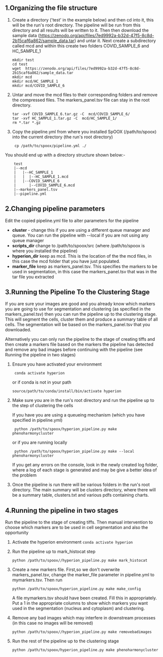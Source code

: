##  1.Organizing the file structure

1. Create a directory ('test' in the example below) and then cd into it, this will be the run's root directory. The pipeline will be run from this directory and all results will be written to it. Then then download the sample data (https://zenodo.org/api/files/7ed9992a-b32d-47f5-8c8d-2b15caf6a862/sample_data.tar) and untar it. Next create a subdirectory called mcd and within this create two folders COVID_SAMPLE_6 and HC_SAMPLE_1

    ```
    mkdir test
    cd test
    wget  https://zenodo.org/api/files/7ed9992a-b32d-47f5-8c8d-2b15caf6a862/sample_data.tar
    mkdir mcd
    mkdir mcd/HC_SAMPLE_1
    mkdir mcd/COVID_SAMPLE_6 

    ```


2. Untar and move the mcd files to their corresponding folders and remove the compressed files. The markers_panel.tsv file can stay in the root directory.
    ```
    tar -xvf COVID_SAMPLE_6.tar.gz -C  mcd/COVID_SAMPLE_6/
    tar -xvf HC_SAMPLE_1.tar.gz -C  mcd/HC_SAMPLE_1/ 
    rm *.tar *.gz
    ```

3. Copy the pipeline.yml from where you installed SpOOX (/path/to/spoox) into the current directory (the run's root directory)
   ```
    cp /path/to/spoox/pipeline.yml ./
   ```

You should end up with a directory structure shown below:-
```
    test
    |--mcd
    |   |--HC_SAMPLE_1
    |   |  |--HC_SAMPLE_1.mcd
    |   |--COVID_SAMPLE_6
    |      |--COVID_SAMPLE_6.mcd
    |--markers_panel.tsv
    |--pipeline.yml
```

## 2.Changing pipeline parameters 

Edit the copied pipeline.yml file to alter parameters for the pipeline

* **cluster** - change this if you are using a different queue manager and queue. You can run the pipeline with --local if you are not using any queue manager
* **scripts_dir**  change to /path/to/spoox/src (where /path/to/spoox is where you installed the pipeline)
* **hyperion_dir** keep as mcd. This is the location of the the mcd files, in this case the mcd folder that you have just populated.
* **marker_file**  keep as markers_panel.tsv. This specifies the markers to be used in segmentation, in this case the markers_panel.tsv that was in the tar file you extracted


## 3.Running the Pipeline To the Clustering Stage 

If you are sure your images are good and you already know which markers you are going to use for segmentation and clustering (as specified in the markers_panel.tsv) then you can run the pipeline up to the clustering stage. This will segment the cells, cluster them and produce a summary table of all cells. The segmentation will be based on the markers_panel.tsv that you downloaded.

Alternatively you can only run the pipeline to the stage of creating tiffs and then create a markers file based on the markers the pipeline has detected and remove any bad images before continuing with the pipeline (see Running the pipeline in two stages)

1. Ensure you have activated your environment

    ```
     conda activate hyperion
    ```
    or if conda is not in your path
    ```
    source/path/to/conda/install/bin/activate hyperion
    ```

2. Make sure you are in the run's root directory and run the pipeline up to the step of clustering the cells

   If you have you are using a queueing mechanism (which you have specified in pipeline.yml)
   ```
    python /path/to/spoox/hyperion_pipeline.py make phenoharmonycluster
   ```
   or if you are running locally 

   ```
    python /path/to/spoox/hyperion_pipeline.py make --local phenoharmonycluster
   ```
   If you get any errors on the console, look in the newly created log folder, where a log of each stage is generated and may be give a better idea of the problem

3. Once the pipeline is run there will be various folders in the run's root directory. The main summary will be clusters directory, where there will be a summary table, clusters.txt and various pdfs containing charts. 



## 4.Running the pipeline in two stages

Run the pipeline to the stage of creating tiffs. Then manual intervention to choose which markers are to be used in cell segmentation and also the opportunity

1. Activate the hyperion environment `conda activate hyperion`

2. Run the pipeline up to mark_histocat step

    ```
    python /path/to/spoox//hyperion_pipeline.py make mark_histocat
    ```

3. Create a new markers file. First,so we don't overwrite markers_panel.tsv, change the marker_file parameter in pipeline.yml to mymarkers.tsv. Then run

    ```
    python /path/to/spoox/hyperion_pipeline.py make make_config
    ```

    A file mymarkers.tsv should have been created. Fill this in appropriately. Put a 1 in the appropriate columns to show which markers you want used in the segmentation (nucleus and cytoplasm) and clustering.

4. Remove any bad images which may interfere in downstream processes (in this case no images will be removed)
    ```
    python /path/to/spoox//hyperion_pipeline.py make removebadimages
    ```
5. Run the rest of the pipeline up to the clustering stage
    ```
    python /path/to/spoox/hyperion_pipeline.py make phenoharmonycluster
    ```